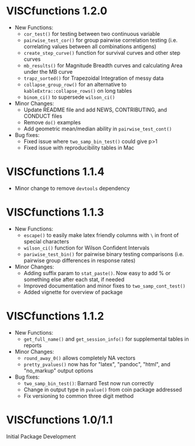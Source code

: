 # VISCfunctions 1.2.0

* New Functions:
  * `cor_test()` for testing between two continuous variable 
  * `pairwise_test_cor()` for group pairwise correlation testing (i.e. correlating values between all combinations antigens)
  * `create_step_curve()` function for survival curves and other step curves 
  * `mb_results()` for Magnitude Breadth curves and calculating Area under the MB curve
  * `trapz_sorted()` for Trapezoidal Integration of messy data
  * `collapse_group_row()` for an alternative to `kableExtra::collapse_rows()` on long tables
  * `binom_ci()` to supersede `wilson_ci()`
* Minor Changes:
  * Update README file and add NEWS, CONTRIBUTING, and CONDUCT files
  * Remove `do()` examples
  * Add geometric mean/median ability in `pairwise_test_cont()`
* Bug fixes:
  * Fixed issue where `two_samp_bin_test()` could give p>1 
  * Fixed issue with reproducibility tables in Mac


# VISCfunctions 1.1.4

* Minor change to remove `devtools` dependency


# VISCfunctions 1.1.3

* New Functions:
  * `escape()` to easily make latex friendly columns with `\` in front of special characters
  * `wilson_ci()` function for Wilson Confident Intervals
  * `pariwise_test_bin()` for pairwise binary testing comparisons (i.e. pairwise group differences in response rates)
* Minor Changes:
  * Adding suffix param to `stat_paste()`. Now easy to add % or something else after each stat, if needed
  * Improved documentation and minor fixes to `two_samp_cont_test()`
  * Added vignette for overview of package
  
  
# VISCfunctions 1.1.2

* New Functions:
  * `get_full_name()` and `get_session_info()` for supplemental tables in reports
* Minor Changes:
  * `round_away_0()` allows completely NA vectors
  * `pretty_pvalues()` now has for "latex", "pandoc", "html", and "no_markup" output options
* Bug fixes:
  * `two_samp_bin_test()`: Barnard Test now run correctly
  * Change in output type in `pvalue()` from coin package addressed
  * Fix versioning to common three digit method 


# VISCfunctions 1.0/1.1

Initial Package Development
